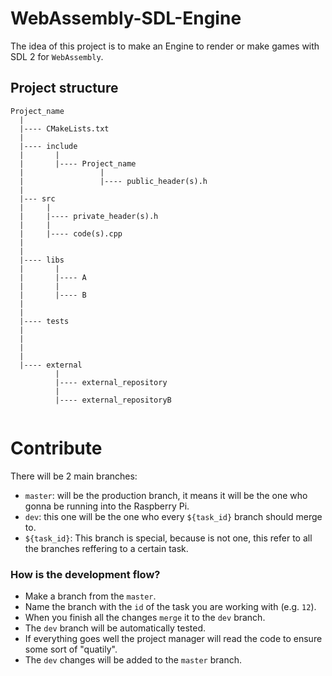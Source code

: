 # WebAssembly-SDL-Engine

The idea of this project is to make an Engine to render or make games with SDL 2 for `WebAssembly`.

## Project structure

```
Project_name
  |
  |---- CMakeLists.txt
  |
  |---- include
  |       |
  |       |---- Project_name
  |                 |
  |                 |---- public_header(s).h
  |
  |--- src
  |     |
  |     |---- private_header(s).h
  |     |
  |     |---- code(s).cpp
  |
  |
  |---- libs
  |       |
  |       |---- A
  |       |
  |       |---- B
  |
  |
  |---- tests
  |
  |
  |
  |
  |---- external
          |
          |---- external_repository
          |
          |---- external_repositoryB
   
```


# Contribute

There will be 2 main branches:

- `master`: will be the production branch, it means it will be the one who gonna be running into the Raspberry Pi.
- `dev`: this one will be the one who every `${task_id}` branch should merge to.
- `${task_id}`: This branch is special, because is not one, this refer to all the branches reffering to a certain task.

### How is the development flow?

- Make a branch from the `master`.
- Name the branch with the `id` of the task you are working with (e.g. `12`).
- When you finish all the changes `merge` it to the `dev` branch.
- The `dev` branch will be automatically tested.
- If everything goes well the project manager will read the code to ensure some sort of "quatily".
- The `dev` changes will be added to the `master` branch.

